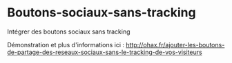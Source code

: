 Boutons-sociaux-sans-tracking
=============================

Intégrer des boutons sociaux sans tracking

Démonstration et plus d'informations ici : http://ohax.fr/ajouter-les-boutons-de-partage-des-reseaux-sociaux-sans-le-tracking-de-vos-visiteurs
